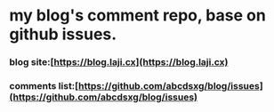 # my blog's comment repo, base on github issues.
 

### blog site:[https://blog.laji.cx](https://blog.laji.cx)

### comments list:[https://github.com/abcdsxg/blog/issues](https://github.com/abcdsxg/blog/issues)

